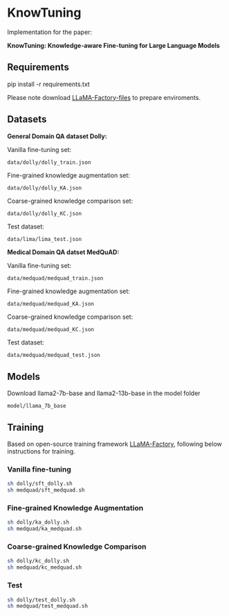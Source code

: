 # KnowTuning

Implementation for the paper:

**KnowTuning: Knowledge-aware Fine-tuning for  Large Language Models**

## Requirements

pip install -r requirements.txt

Please note download [LLaMA-Factory-files](https://pypi.org/project/llmtuner/0.5.3/) to prepare enviroments.

## Datasets

**General Domain QA dataset Dolly:**

Vanilla fine-tuning set:

```
data/dolly/dolly_train.json
```

Fine-grained knowledge augmentation set:

```bash
data/dolly/dolly_KA.json
```

Coarse-grained knowledge comparison set:

```
data/dolly/dolly_KC.json
```

Test dataset:

```
data/lima/lima_test.json
```

**Medical Domain QA datset MedQuAD:**

Vanilla fine-tuning set:

```
data/medquad/medquad_train.json
```

Fine-grained knowledge augmentation set:

```
data/medquad/medquad_KA.json
```

Coarse-grained knowledge comparison set:

```
data/medquad/medquad_KC.json
```


Test dataset:

```
data/medquad/medquad_test.json
```

## Models

Download llama2-7b-base and llama2-13b-base in the model folder

```
model/llama_7b_base
```

## Training

Based on open-source training framework [LLaMA-Factory](https://github.com/hiyouga/LLaMA-Factory), following below instructions for training.

### Vanilla fine-tuning

```bash
sh dolly/sft_dolly.sh
sh medquad/sft_medquad.sh
```

### Fine-grained Knowledge Augmentation

```bash
sh dolly/ka_dolly.sh
sh medquad/ka_medquad.sh
```

### Coarse-grained Knowledge Comparison

```bash
sh dolly/kc_dolly.sh
sh medquad/kc_medquad.sh
```

### Test

```bash
sh dolly/test_dolly.sh
sh medquad/test_medquad.sh
```
